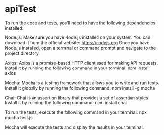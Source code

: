 # apiTest


To run the code and tests, you'll need to have the following dependencies installed:

Node.js: Make sure you have Node.js installed on your system. You can download it from the official website: https://nodejs.org
Once you have Node.js installed, open a terminal or command prompt and navigate to the project directory.

Axios: Axios is a promise-based HTTP client used for making API requests. Install it by running the following command in your terminal:
npm install axios

Mocha: Mocha is a testing framework that allows you to write and run tests. Install it globally by running the following command:
npm install -g mocha

Chai: Chai is an assertion library that provides a set of assertion styles. Install it by running the following command:
npm install chai

To run the tests, execute the following command in your terminal:
npx mocha test.js

Mocha will execute the tests and display the results in your terminal.
